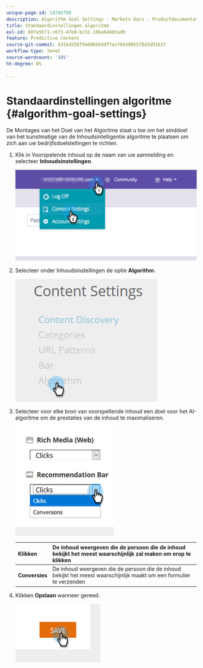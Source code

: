 ```yaml
---
unique-page-id: 14745750
description: Algorithm Goal Settings - Marketo Docs - Productdocumentatie
title: Standaardinstellingen algoritme
exl-id: b07a5b71-c6f3-47e8-bc31-10ba64483ad0
feature: Predictive Content
source-git-commit: 431bd258f9a68bbb9df7acf043085578d3d91b1f
workflow-type: tm+mt
source-wordcount: '105'
ht-degree: 0%

---
```


# Standaardinstellingen algoritme {#algorithm-goal-settings}

De Montages van het Doel van het Algoritme staat u toe om het einddoel van het kunstmatige van de Inhoudsintelligentie algoritme te plaatsen om zich aan uw bedrijfsdoelstellingen te richten.

1. Klik in Voorspelende inhoud op de naam van uw aanmelding en selecteer **Inhoudsinstellingen**.

   ![](assets/1.png)

1. Selecteer onder Inhoudsinstellingen de optie **Algorithm**.

   ![](assets/two-1.png)

1. Selecteer voor elke bron van voorspellende inhoud een doel voor het AI-algoritme om de prestaties van de inhoud te maximaliseren.

   ![](assets/three-new.png)

   | **Klikken** | De inhoud weergeven die de persoon die de inhoud bekijkt het meest waarschijnlijk zal maken om erop te klikken |
   |---|---|
   | **Conversies** | De inhoud weergeven die de persoon die de inhoud bekijkt het meest waarschijnlijk maakt om een formulier te verzenden |

1. Klikken **Opslaan** wanneer gereed.

   ![](assets/four.png)
